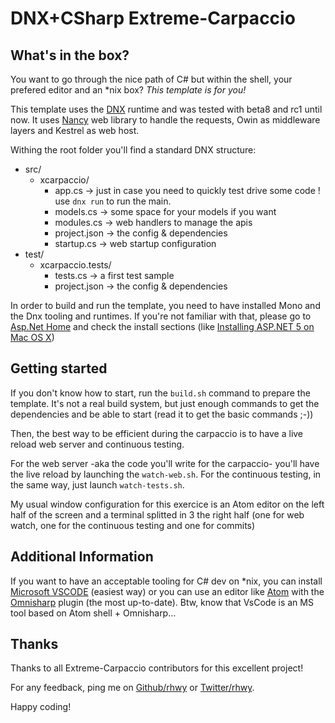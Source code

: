 # DNX+CSharp Extreme-Carpaccio

## What's in the box?

You want to go through the nice path of C# but within the shell, your prefered editor and an *nix box? _This template is for you!_

This template uses the [DNX](http://github.com/aspnet/home) runtime and was tested with beta8 and rc1 until now. It uses [Nancy](http://nancyfx.org/) web library to handle the requests, Owin as middleware layers and Kestrel as web host.

Withing the root folder you'll find a standard DNX structure:

* src/
  * xcarpaccio/
    * app.cs -> just in case you need to quickly test drive some code ! use `dnx run` to run the main.
    * models.cs -> some space for your models if you want
    * modules.cs -> web handlers to manage the apis
    * project.json -> the config & dependencies
    * startup.cs -> web startup configuration
* test/
  * xcarpaccio.tests/
    * tests.cs -> a first test sample
    * project.json -> the config & dependencies

In order to build and run the template, you need to have installed Mono and the Dnx tooling and runtimes. If you're not familiar with that, please go to [Asp.Net Home](https://github.com/aspnet/home) and check the install sections (like [Installing ASP.NET 5 on Mac OS X](https://docs.asp.net/en/latest/getting-started/installing-on-mac.html))

## Getting started

If you don't know how to start, run the `build.sh` command to prepare the template. It's not a real build system, but just enough commands to get the dependencies and be able to start (read it to get the basic commands ;-))

Then, the best way to be efficient during the carpaccio is to have a live reload web server and continuous testing.

For the web server -aka the code you'll write for the carpaccio- you'll have the live reload by launching the `watch-web.sh`. For the continuous testing, in the same way, just launch `watch-tests.sh`.

My usual window configuration for this exercice is an Atom editor on the left half of the screen and a terminal splitted in 3 the right half (one for web watch, one for the continuous testing and one for commits)


## Additional Information

If you want to have an acceptable tooling for C# dev on *nix, you can install [Microsoft VSCODE](https://code.visualstudio.com) (easiest way) or you can use an editor like [Atom](http://atom.io) with the [Omnisharp](http://www.omnisharp.net/) plugin (the most up-to-date). Btw, know that VsCode is an MS tool based on Atom shell + Omnisharp...

## Thanks

Thanks to all Extreme-Carpaccio contributors for this excellent project!

For any feedback, ping me on [Github/rhwy](http://github.com/rhwy) or [Twitter/rhwy](http://twitter.com/rhwy).

Happy coding!
